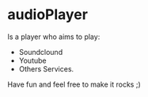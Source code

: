 audioPlayer
===========

Is a player who aims to play:
- Soundclound
- Youtube
- Others
Services.


Have fun and feel free to make it rocks ;)